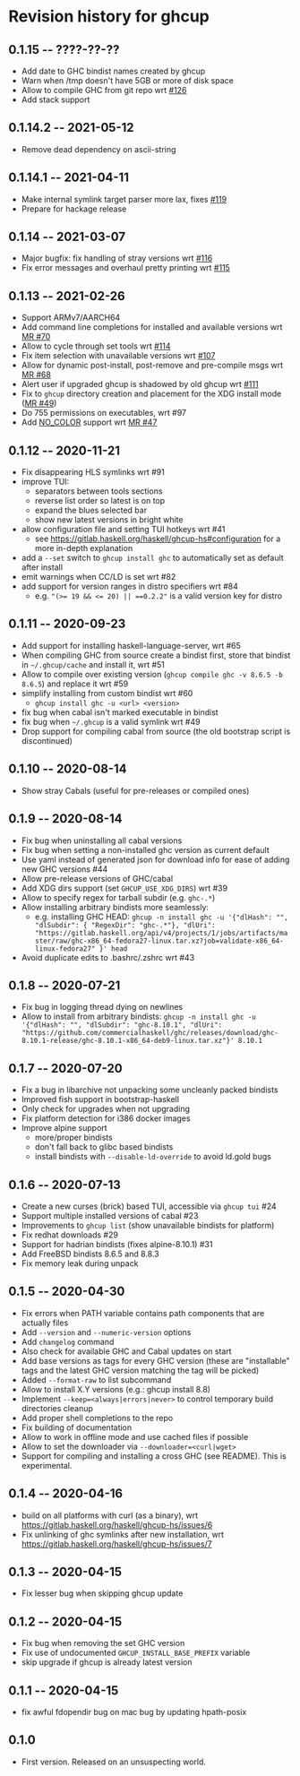 # Revision history for ghcup

## 0.1.15 -- ????-??-??

* Add date to GHC bindist names created by ghcup
* Warn when /tmp doesn't have 5GB or more of disk space
* Allow to compile GHC from git repo wrt [#126](https://gitlab.haskell.org/haskell/ghcup-hs/-/issues/126)
* Add stack support

## 0.1.14.2 -- 2021-05-12

* Remove dead dependency on ascii-string

## 0.1.14.1 -- 2021-04-11

* Make internal symlink target parser more lax, fixes [#119](https://gitlab.haskell.org/haskell/ghcup-hs/-/issues/119)
* Prepare for hackage release

## 0.1.14 -- 2021-03-07

* Major bugfix: fix handling of stray versions wrt [#116](https://gitlab.haskell.org/haskell/ghcup-hs/-/issues/116)
* Fix error messages and overhaul pretty printing wrt [#115](https://gitlab.haskell.org/haskell/ghcup-hs/-/issues/115)

## 0.1.13 -- 2021-02-26

* Support ARMv7/AARCH64
* Add command line completions for installed and available versions wrt [MR #70](https://gitlab.haskell.org/haskell/ghcup-hs/-/merge_requests/70)
* Allow to cycle through set tools wrt [#114](https://gitlab.haskell.org/haskell/ghcup-hs/-/issues/114)
* Fix item selection with unavailable versions wrt [#107](https://gitlab.haskell.org/haskell/ghcup-hs/-/issues/107)
* Allow for dynamic post-install, post-remove and pre-compile msgs wrt [MR #68](https://gitlab.haskell.org/haskell/ghcup-hs/-/merge_requests/68)
* Alert user if upgraded ghcup is shadowed by old ghcup wrt [#111](https://gitlab.haskell.org/haskell/ghcup-hs/-/issues/111)
* Fix to `ghcup` directory creation and placement for the XDG install mode ([MR #49](https://gitlab.haskell.org/haskell/ghcup-hs/-/merge_requests/49))
* Do 755 permissions on executables, wrt #97
* Add [NO_COLOR](https://no-color.org/) support wrt [MR #47](https://gitlab.haskell.org/haskell/ghcup-hs/-/merge_requests/47)

## 0.1.12 -- 2020-11-21

* Fix disappearing HLS symlinks wrt #91
* improve TUI:
  - separators between tools sections
  - reverse list order so latest is on top
  - expand the blues selected bar
  - show new latest versions in bright white
* allow configuration file and setting TUI hotkeys wrt #41
  - see https://gitlab.haskell.org/haskell/ghcup-hs#configuration for a more in-depth explanation
* add a `--set` switch to `ghcup install ghc` to automatically set as default after install
* emit warnings when CC/LD is set wrt #82
* add support for version ranges in distro specifiers wrt #84
  - e.g. `"(>= 19 && <= 20) || ==0.2.2"` is a valid version key for distro

## 0.1.11 -- 2020-09-23

* Add support for installing haskell-language-server, wrt #65
* When compiling GHC from source create a bindist first, store that bindist in `~/.ghcup/cache` and install it, wrt #51
* Allow to compile over existing version (`ghcup compile ghc -v 8.6.5 -b 8.6.5`) and replace it wrt #59
* simplify installing from custom bindist wrt #60
  - `ghcup install ghc -u <url> <version>`
* fix bug when cabal isn't marked executable in bindist
* fix bug when `~/.ghcup` is a valid symlink wrt #49
* Drop support for compiling cabal from source (the old bootstrap script is discontinued)

## 0.1.10 -- 2020-08-14

* Show stray Cabals (useful for pre-releases or compiled ones)

## 0.1.9 -- 2020-08-14

* Fix bug when uninstalling all cabal versions
* Fix bug when setting a non-installed ghc version as current default
* Use yaml instead of generated json for download info for ease of adding new GHC versions #44
* Allow pre-release versions of GHC/cabal
* Add XDG dirs support (set `GHCUP_USE_XDG_DIRS`) wrt #39
* Allow to specify regex for tarball subdir (e.g. `ghc-.*`)
* Allow installing arbitrary bindists more seamlessly:
  - e.g. installing GHC HEAD: `ghcup -n install ghc -u '{"dlHash": "", "dlSubdir": { "RegexDir": "ghc-.*"}, "dlUri": "https://gitlab.haskell.org/api/v4/projects/1/jobs/artifacts/master/raw/ghc-x86_64-fedora27-linux.tar.xz?job=validate-x86_64-linux-fedora27" }' head`
* Avoid duplicate edits to .bashrc/.zshrc wrt #43

## 0.1.8 -- 2020-07-21

* Fix bug in logging thread dying on newlines
* Allow to install from arbitrary bindists: `ghcup -n install ghc -u '{"dlHash": "", "dlSubdir": "ghc-8.10.1", "dlUri": "https://github.com/commercialhaskell/ghc/releases/download/ghc-8.10.1-release/ghc-8.10.1-x86_64-deb9-linux.tar.xz"}' 8.10.1`

## 0.1.7 -- 2020-07-20

* Fix a bug in libarchive not unpacking some uncleanly packed bindists
* Improved fish support in bootstrap-haskell
* Only check for upgrades when not upgrading
* Fix platform detection for i386 docker images
* Improve alpine support
  - more/proper bindists
  - don't fall back to glibc based bindists
  - install bindists with `--disable-ld-override` to avoid ld.gold bugs

## 0.1.6 -- 2020-07-13

* Create a new curses (brick) based TUI, accessible via `ghcup tui` #24
* Support multiple installed versions of cabal #23
* Improvements to `ghcup list` (show unavailable bindists for platform)
* Fix redhat downloads #29
* Support for hadrian bindists (fixes alpine-8.10.1) #31
* Add FreeBSD bindists 8.6.5 and 8.8.3
* Fix memory leak during unpack

## 0.1.5 -- 2020-04-30

* Fix errors when PATH variable contains path components that are actually files
* Add `--version` and `--numeric-version` options
* Add `changelog` command
* Also check for available GHC and Cabal updates on start
* Add base versions as tags for every GHC version (these are "installable" tags and the latest GHC version matching the tag will be picked)
* Added `--format-raw` to list subcommand
* Allow to install X.Y versions (e.g.: ghcup install 8.8)
* Implement `--keep=<always|errors|never>` to control temporary build directories cleanup
* Add proper shell completions to the repo
* Fix building of documentation
* Allow to work in offline mode and use cached files if possible
* Allow to set the downloader via `--downloader=<curl|wget>`
* Support for compiling and installing a cross GHC (see README). This is experimental.

## 0.1.4 -- 2020-04-16

* build on all platforms with curl (as a binary), wrt https://gitlab.haskell.org/haskell/ghcup-hs/issues/6
* Fix unlinking of ghc symlinks after new installation, wrt https://gitlab.haskell.org/haskell/ghcup-hs/issues/7

## 0.1.3 -- 2020-04-15

* Fix lesser bug when skipping ghcup update

## 0.1.2 -- 2020-04-15

* Fix bug when removing the set GHC version
* Fix use of undocumented `GHCUP_INSTALL_BASE_PREFIX` variable
* skip upgrade if ghcup is already latest version

## 0.1.1 -- 2020-04-15

* fix awful fdopendir bug on mac bug by updating hpath-posix

## 0.1.0

* First version. Released on an unsuspecting world.
